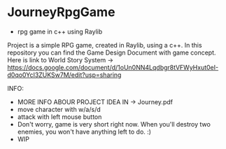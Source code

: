 # JourneyRpgGame
- rpg game in c++ using Raylib 

Project is a simple RPG game, created in Raylib, using a c++. 
In this repository you can find the Game Design Document with game concept.
Here is link to World Story System -> https://docs.google.com/document/d/1oUn0NN4Lqdbgr8tVFWyHxut0eI-d0qo0YcI3ZUKSw7M/edit?usp=sharing

INFO:
- MORE INFO ABOUR PROJECT IDEA IN -> Journey.pdf
- move character with w/a/s/d
- attack with left mouse button
- Don't worry, game is very short right now. When you'll destroy two enemies, you won't have anything left to do. :)
- WIP
